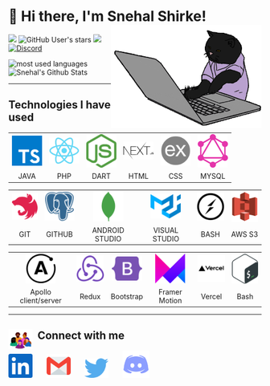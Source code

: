 <div>

# 👋 Hi there, I'm Snehal Shirke!</a> <img align='right' src="/.github/cat.gif" height="" width="300" alt="coding cat">

</div>

<div>



![](https://img.shields.io/github/followers/snehalshirke?label=follow&logo=github&style=flat-square)
![GitHub User's stars](https://img.shields.io/github/stars/snehalshirke?label=%E2%AD%90GitHub%20stars&style=flat-square)
![](https://komarev.com/ghpvc/?username=snehalshirke&style=flat-square&color=ff69b4)
<a href="https://discord.gg/az7Au3ZDGW">![Discord](https://img.shields.io/discord/686069011481362462?logo=discord&style=flat-square&label=web%20dev%20community)</a>

</div>


<p align="bottom">
<img src="https://github-readme-stats.vercel.app/api/top-langs?username=snehalshirke&show_icons=true&locale=en&layout=compact&theme=radical" alt="most used languages" height=160 />
<img src="https://github-readme-stats.vercel.app/api?username=snehalshirke&show_icons=true&theme=radical&layout=compact" alt="Snehal's Github Stats" height=160 />
<p>

***

## Technologies I have used

<table >
	<tr align="center">
		<td>
			<img src="/.github/icons/typescript.svg" width="60"/>
		</td>
		<td >
			<img src="/.github/icons/react.png" width="60"/>
		</td>
		<td >
			<img src="/.github/icons/nodejs.svg" width="60"/>
		</td>
		<td >
			<img src="/.github/icons/nextjs.svg" width="60"/>
		</td>
		<td >
			<img src="/.github/icons/expressjs.png" width="60"/>
		</td>
		<td>
			<img src="/.github/icons/graphql.svg" width="60"/>
		</td>
    </tr>
    <tr align="center">
    	<td>JAVA</td>
    	<td>PHP</td>
    	<td>DART</td>
    	<td>HTML</td>
    	<td>CSS</td>
			<td>MYSQL</td>
    </tr>

</table>
<table >
	<tr align="center">
		<td >
			<img src="/.github/icons/nestjs.svg" width="60"/>
		</td>
		<td >
			<img src="/.github/icons/postgresql.svg" width="60"/>
		</td>
		<td >
			<img src="/.github/icons/mongodb.svg" width="60"/>
		</td>
		<td>
			<img src="/.github/icons/materialui.svg" width="60"/>
		</td>
		<td >
			<img src="/.github/icons/socketio.svg" width="60"/>
		</td>
		<td >
			<img src="/.github/icons/s3.svg" width="60"/>
		</td>
	</tr>
	<tr align="center">
		<td>GIT</td>
		<td>GITHUB</td>
		<td>ANDROID STUDIO</td>
		<td>VISUAL STUDIO</td>
		<td>BASH</td>
		<td>AWS S3</td>
	</tr>
</table>
<table >
	<tr align="center">
		<td >
			<img src="/.github/icons/apollo.svg" width="60"/>
		</td>
		<td >
			<img src="/.github/icons/redux.svg" width="60"/>
		</td>
		<td >
			<img src="/.github/icons/bootstrap.svg" width="60"/>
		</td>
		<td >
			<img src="/.github/icons/framer.png" width="60"/>
		</td>
		<td >
			<img src="/.github/icons/vercel.svg" width="60"/>
		</td>
		<td >
			<img src="/.github/icons/bash.svg" width="60"/>
		</td>
	</tr>
	<tr align="center">
		<td>Apollo client/server</td>
		<td>Redux</td>
		<td>Bootstrap</td>
		<td>Framer Motion</td>
		<td>Vercel</td>
		<td>Bash</td>
	</tr>
</table>

---

## <img src="/.github/community.gif" width="48" align="left">&nbsp;&nbsp;Connect with me

<p align="left">
<a href="https://www.linkedin.com/in/snehal-shirke/"><img src="/.github/icons/linkedin.svg" width="48"></a>&nbsp;&nbsp;&nbsp;&nbsp;&nbsp;&nbsp;
<a href="mailto:snehalshirke7148@gmail.com"><img src="/.github/icons/email.svg" width="48"></a>&nbsp;&nbsp;&nbsp;&nbsp;&nbsp;&nbsp;
<a href="https://twitter.com/snehalshirke"><img src="/.github/icons/twitter.svg" width="48"></a>&nbsp;&nbsp;&nbsp;&nbsp;&nbsp;&nbsp;
<a href="https://discord.gg/gvxq9yy33P"><img src="/.github/icons/discord.svg" width="54"></a>&nbsp;&nbsp;&nbsp;&nbsp;&nbsp;&nbsp;
</p>